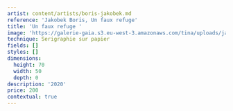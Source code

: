 ```yaml
---
artist: content/artists/boris-jakobek.md
reference: 'Jakobek Boris, Un faux refuge'
title: 'Un faux refuge '
image: 'https://galerie-gaia.s3.eu-west-3.amazonaws.com/tina/uploads/jakobek-boris/Boris JAkobek -Un faux refuge - 2020.jpg'
technique: Serigraphie sur papier
fields: []
styles: []
dimensions:
  height: 70
  width: 50
  depth: 0
description: '2020'
price: 200
contextual: true
---
```


